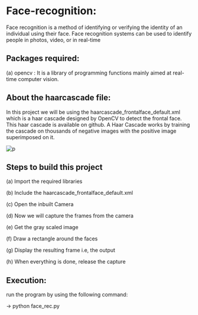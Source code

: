 # Face-recognition:
Face recognition is a method of identifying or verifying the identity of an individual using their face. Face recognition systems can be used to identify people in photos, video, or in real-time

## Packages required:
(a) opencv : It is a library of programming functions mainly aimed at real-time computer vision.

## About the haarcascade file:
In this project we will be using the haarcascade_frontalface_default.xml which is a haar cascade designed by OpenCV to detect the frontal face. This haar cascade is available on github. A Haar Cascade works by training the cascade on thousands of negative images with the positive image superimposed on it.

![p](https://user-images.githubusercontent.com/68856803/88895856-a67e1780-d266-11ea-8f70-88e1ae3223b7.png)

## Steps to build this project
(a) Import the required libraries

(b) Include the haarcascade_frontalface_default.xml

(c)  Open the inbuilt Camera

(d) Now we will capture the frames from the camera

(e) Get the gray scaled image

(f) Draw a rectangle around the faces

(g) Display the resulting frame i.e, the output

(h) When everything is done, release the capture

## Execution:
run the program by using the following command:

-> python face_rec.py

